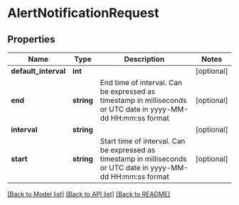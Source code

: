 # AlertNotificationRequest

## Properties

| Name                 | Type       | Description                                                                                                     | Notes      |
| -------------------- | ---------- | --------------------------------------------------------------------------------------------------------------- | ---------- |
| **default_interval** | **int**    |                                                                                                                 | [optional] |
| **end**              | **string** | End time of interval. Can be expressed as timestamp in milliseconds or UTC date in yyyy-MM-dd HH:mm:ss format   | [optional] |
| **interval**         | **string** |                                                                                                                 | [optional] |
| **start**            | **string** | Start time of interval. Can be expressed as timestamp in milliseconds or UTC date in yyyy-MM-dd HH:mm:ss format | [optional] |

[[Back to Model list]](../../README.md#documentation-for-models) [[Back to API list]](../../README.md#documentation-for-api-endpoints) [[Back to README]](../../README.md)
